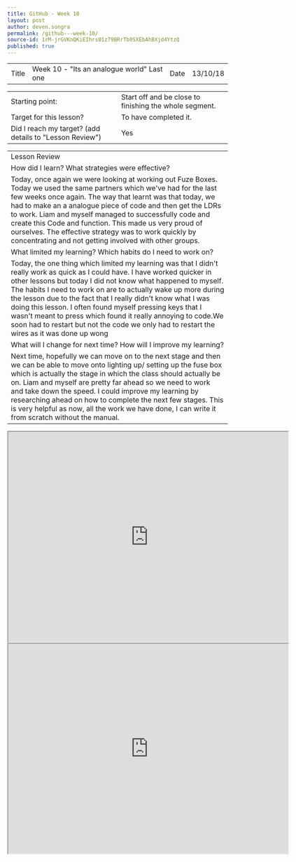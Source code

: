 ```yaml
---
title: GitHub - Week 10
layout: post
author: deven.songra
permalink: /github---week-10/
source-id: 1rM-jrGVKnQKiEIhrs01z79BRrTb0SXEbAhBXjd4YtzQ
published: true
---
```

<table>
  <tr>
    <td>Title</td>
    <td>Week 10 - "Its an analogue world" Last one</td>
    <td>Date</td>
    <td>13/10/18</td>
  </tr>
</table>


<table>
  <tr>
    <td>Starting point:</td>
    <td>Start off and be close to finishing the whole segment.</td>
  </tr>
  <tr>
    <td>Target for this lesson?</td>
    <td>To have completed it.</td>
  </tr>
  <tr>
    <td>Did I reach my target? 
(add details to "Lesson Review")</td>
    <td> Yes </td>
  </tr>
</table>


<table>
  <tr>
    <td>Lesson Review</td>
  </tr>
  <tr>
    <td>How did I learn? What strategies were effective? </td>
  </tr>
  <tr>
    <td>Today, once again we were looking at working out Fuze Boxes. Today we used the same partners which we've had for the last few weeks once again. The way that learnt was that today, we had to make an a analogue piece of code and then get the LDRs to work. Liam and myself managed to successfully code and create this Code and function. This made us very proud of ourselves. The effective strategy was to work quickly by concentrating and not getting involved with other groups.</td>
  </tr>
  <tr>
    <td>What limited my learning? Which habits do I need to work on? </td>
  </tr>
  <tr>
    <td>Today, the one thing which limited my learning was that I didn't really work as quick as I could have. I have worked quicker in other lessons but today I did not know what happened to myself. The habits I need to work on are to actually wake up more during the lesson due to the fact that I really didn't know what I was doing this lesson. I often found myself pressing keys that I wasn't meant to press which found it really annoying to code.We soon had to restart but not the code we only had to restart the wires as it was done up wong</td>
  </tr>
  <tr>
    <td>What will I change for next time? How will I improve my learning?</td>
  </tr>
  <tr>
    <td>Next time, hopefully we can move on to the next stage and then we can be able to move onto lighting up/ setting up the fuse box which is actually the stage in which the class should actually be on. Liam and myself are pretty far ahead so we need to work and take down the speed. I could improve my learning by researching ahead on how to complete the next few stages. This is very helpful as now, all the work we have done, I can write it from scratch without the manual.</td>
  </tr>
</table>
<iframe src="https://drive.google.com/file/d/1JgkJk027iD9z4znuwV2wDVDR7kBlrj71/preview" width="640" height="480"></iframe>
<iframe src="https://drive.google.com/file/d/11hneI6NfbFAWAI3-P-D_xgv_wHOAAJGK/preview" width="640" height="480"></iframe>



